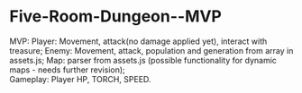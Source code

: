 # Five-Room-Dungeon--MVP
MVP:
Player: Movement, attack(no damage applied yet), interact with treasure;
Enemy: Movement, attack, population and generation from array in assets.js;
Map: parser from assets.js (possible functionality for dynamic maps - needs further revision);  
Gameplay: Player HP, TORCH, SPEED.
